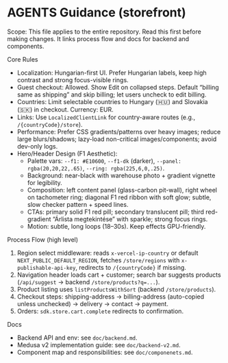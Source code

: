 # AGENTS Guidance (storefront)

Scope: This file applies to the entire repository. Read this first before making changes. It links process flow and docs for backend and components.

Core Rules
- Localization: Hungarian-first UI. Prefer Hungarian labels, keep high contrast and strong focus-visible rings.
- Guest checkout: Allowed. Show Edit on collapsed steps. Default “billing same as shipping” and skip billing; let users uncheck to edit billing.
- Countries: Limit selectable countries to Hungary (🇭🇺) and Slovakia (🇸🇰) in checkout. Currency: EUR.
- Links: Use `LocalizedClientLink` for country-aware routes (e.g., `/{countryCode}/store`).
- Performance: Prefer CSS gradients/patterns over heavy images; reduce large blurs/shadows; lazy-load non-critical images/components; avoid dev-only logs.
- Hero/Header Design (F1 Aesthetic):
  - Palette vars: `--f1: #E10600`, `--f1-dk` (darker), `--panel: rgba(20,20,22,.65)`, `--ring: rgba(225,6,0,.25)`.
  - Background: near-black with warehouse photo + gradient vignette for legibility.
  - Composition: left content panel (glass-carbon pit-wall), right wheel on tachometer ring; diagonal F1 red ribbon with soft glow; subtle, slow checker pattern + speed lines.
  - CTAs: primary solid F1 red pill; secondary translucent pill; third red-gradient “Árlista megtekintése” with sparkle; strong focus rings.
  - Motion: subtle, long loops (18–30s). Keep effects GPU-friendly.

Process Flow (high level)
1) Region select middleware: reads `x-vercel-ip-country` or default `NEXT_PUBLIC_DEFAULT_REGION`, fetches `/store/regions` with `x-publishable-api-key`, redirects to `/{countryCode}` if missing.
2) Navigation header loads cart + customer; search bar suggests products (`/api/suggest` → backend `/store/products?q=...`).
3) Product listing uses `listProductsWithSort` (backend `/store/products`).
4) Checkout steps: shipping-address → billing-address (auto-copied unless unchecked) → delivery → contact → payment.
5) Orders: `sdk.store.cart.complete` redirects to confirmation.

Docs
- Backend API and env: see `doc/backend.md`.
- Medusa v2 implementation guide: see `doc/backend-v2.md`.
- Component map and responsibilities: see `doc/componenets.md`.

